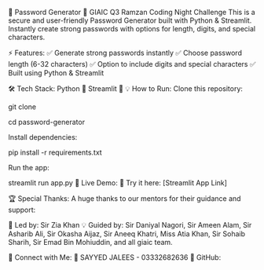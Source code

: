 🔐 Password Generator
🚀 GIAIC Q3 Ramzan Coding Night Challenge
This is a secure and user-friendly Password Generator built with Python & Streamlit. Instantly create strong passwords with options for length, digits, and special characters.

⚡ Features:
✅ Generate strong passwords instantly
✅ Choose password length (6-32 characters)
✅ Option to include digits and special characters
✅ Built using Python & Streamlit

🛠️ Tech Stack:
Python 🐍
Streamlit 🎨
💡 How to Run:
Clone this repository:

git clone <repo-link>


cd password-generator

Install dependencies:

pip install -r requirements.txt


Run the app:

streamlit run app.py
🎉 Live Demo:
🔗 Try it here: [Streamlit App Link]

🏆 Special Thanks:
A huge thanks to our mentors for their guidance and support:

👑 Led by: Sir Zia Khan
💡 Guided by: Sir Daniyal Nagori, Sir Ameen Alam, Sir Asharib Ali, Sir Okasha Aijaz, Sir Aneeq Khatri, Miss Atia Khan, Sir Sohaib Sharih, Sir Emad Bin Mohiuddin, and all giaic team.

🤝 Connect with Me:
👤 SAYYED JALEES - 03332682636
🔗 GitHub: 